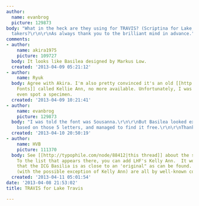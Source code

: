 ```yaml
---
author:
  name: evanbrog
  picture: 129873
body: "What in the heck are they using for TRAVIS? (Scriptina for Lake, of course).\r\n\r\nAny
  takers?\r\n\r\nAs always thank you to the brilliant mind in advance."
comments:
- author:
    name: akira1975
    picture: 109727
  body: It looks like Basilea designed by Markus Low.
  created: '2013-04-09 05:21:12'
- author:
    name: Ryuk
  body: Agree with Akira. I'm also pretty convinced it's an old [[http://www.letterheadfonts.com|Letterhead
    Fonts]] called Kellie Ann, no more available. Unfortunately, I was not able to
    even spot a specimen.
  created: '2013-04-09 10:21:41'
- author:
    name: evanbrog
    picture: 129873
  body: "I was told the font was Sousanna.\r\n\r\nBut Basilea looked exactly the same
    based on those 5 letters, and managed to find it free.\r\n\r\nThank you"
  created: '2013-04-10 20:50:19'
- author:
    name: HVB
    picture: 111370
  body: See [[http://typophile.com/node/88412|this thread]] about the same typeface.
    To the list that appears there, you can add LHF's Kelly Ann.  It would appear
    that the ICG Basilia is as close to an 'original" as can be found. The others
    (with the possible exception of Kelly Ann) are all by well-known copyists.
  created: '2013-04-11 05:01:54'
date: '2013-04-08 21:53:02'
title: TRAVIS for Lake Travis

---
```


